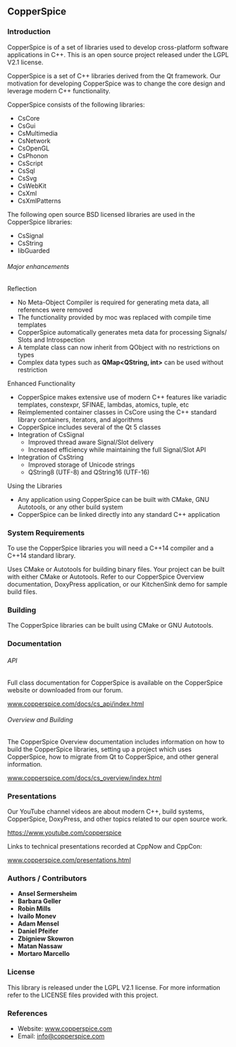 ## CopperSpice

### Introduction
CopperSpice is of a set of libraries used to develop cross-platform software applications in C++. This is an open source project
released under the LGPL V2.1 license.

CopperSpice is a set of C++ libraries derived from the Qt framework. Our motivation for developing CopperSpice was to
change the core design and leverage modern C++ functionality.

CopperSpice consists of the following libraries:

 * CsCore
 * CsGui
 * CsMultimedia
 * CsNetwork
 * CsOpenGL
 * CsPhonon
 * CsScript
 * CsSql
 * CsSvg
 * CsWebKit
 * CsXml
 * CsXmlPatterns

The following open source BSD licensed libraries are used in the CopperSpice libraries:

 * CsSignal
 * CsString
 * libGuarded


###### Major enhancements

Reflection
 * No Meta-Object Compiler is required for generating meta data, all references were removed
 * The functionality provided by moc was replaced with compile time templates
 * CopperSpice automatically generates meta data for processing Signals/ Slots and Introspection
 * A template class can now inherit from QObject with no restrictions on types
 * Complex data types such as **QMap&lt;QString, int&gt;** can be used without restriction

Enhanced Functionality
 * CopperSpice makes extensive use of modern C++ features like variadic templates, constexpr, SFINAE, lambdas, atomics,
   tuple, etc
 * Reimplemented container classes in CsCore using the C++ standard library containers, iterators, and algorithms
 * CopperSpice includes several of the Qt 5 classes
 * Integration of CsSignal
   * Improved thread aware Signal/Slot delivery
   * Increased efficiency while maintaining the full Signal/Slot API
 * Integration of CsString
   * Improved storage of Unicode strings
   * QString8 (UTF-8) and QString16 (UTF-16)

Using the Libraries
 * Any application using CopperSpice can be built with CMake, GNU Autotools, or any other build system
 * CopperSpice can be linked directly into any standard C++ application


### System Requirements

To use the CopperSpice libraries you will need a C++14 compiler and a C++14 standard library.

Uses CMake or Autotools for building binary files. Your project can be built with either CMake
or Autotools. Refer to our CopperSpice Overview documentation, DoxyPress application, or our
KitchenSink demo for sample build files.


### Building

The CopperSpice libraries can be built using CMake or GNU Autotools.


### Documentation

###### API

Full class documentation for CopperSpice is available on the CopperSpice website or downloaded from our forum.

www.copperspice.com/docs/cs_api/index.html


###### Overview and Building

The CopperSpice Overview documentation includes information on how to build the CopperSpice libraries, setting up a
project which uses CopperSpice, how to migrate from Qt to CopperSpice, and other general information.

www.copperspice.com/docs/cs_overview/index.html


### Presentations

Our YouTube channel videos are about modern C++, build systems, CopperSpice, DoxyPress, and other topics related to our
open source work.

https://www.youtube.com/copperspice


Links to technical presentations recorded at CppNow and CppCon:

www.copperspice.com/presentations.html


### Authors / Contributors

* **Ansel Sermersheim**
* **Barbara Geller**
* **Robin Mills**
* **Ivailo Monev**
* **Adam Mensel**
* **Daniel Pfeifer**
* **Zbigniew Skowron**
* **Matan Nassaw**
* **Mortaro Marcello**


### License

This library is released under the LGPL V2.1 license. For more information refer to the LICENSE files provided with
this project.


### References

* Website: www.copperspice.com
* Email:   info@copperspice.com
